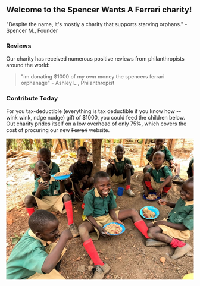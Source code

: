 ## Welcome to the Spencer Wants A Ferrari charity!

"Despite the name, it's mostly a charity that supports starving orphans." - Spencer M., Founder

### Reviews

Our charity has received numerous positive reviews from philanthropists around the world:

> "im donating $1000 of my own money the spencers ferrari orphanage" - Ashley L., Philanthropist 

### Contribute Today

For you tax-deductible (everything is tax deductible if you know how -- wink wink, ndge nudge) gift of $1000, you could feed the children below. Out charity prides itself on a low overhead of only 75%, which covers the cost of procuring our new ~~Ferrari~~ website.

![Starving Children](./starvingchildren.jpg)
